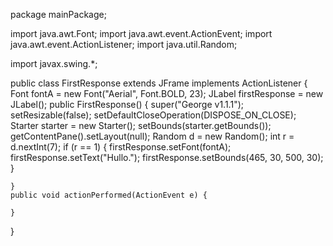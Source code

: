 package mainPackage;

import java.awt.Font;
import java.awt.event.ActionEvent;
import java.awt.event.ActionListener;
import java.util.Random;

import javax.swing.*;

public class FirstResponse extends JFrame implements ActionListener {
	Font fontA = new Font("Aerial", Font.BOLD, 23);
	JLabel firstResponse = new JLabel();
	public FirstResponse() {
		super("George v1.1.1");
		setResizable(false);
		setDefaultCloseOperation(DISPOSE_ON_CLOSE);
		Starter starter = new Starter();
		setBounds(starter.getBounds());
		getContentPane().setLayout(null);
		Random d = new Random();
		int r = d.nextInt(7);
		if (r == 1) {
			firstResponse.setFont(fontA);
			firstResponse.setText("Hullo.");
			firstResponse.setBounds(465, 30, 500, 30);
		}
		
	}
	public void actionPerformed(ActionEvent e) {
		
	}
}
